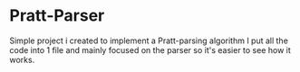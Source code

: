 # Pratt-Parser

Simple project i created to implement a Pratt-parsing algorithm I put all the code into 1 file and mainly focused on the parser so it's easier to see how it works.
